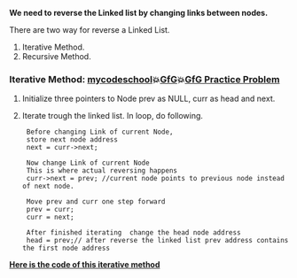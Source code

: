 **We need to reverse the Linked list by changing links between nodes.**   

There are two way for reverse a Linked List.   
1) Iterative Method.   
2) Recursive Method.   

### Iterative Method: [mycodeschool](https://www.youtube.com/watch?v=sYcOK51hl-A&list=PL2_aWCzGMAwI3W_JlcBbtYTwiQSsOTa6P&index=9):boom:[GfG](https://www.geeksforgeeks.org/reverse-a-linked-list/):boom:[GfG Practice Problem](https://practice.geeksforgeeks.org/problems/reverse-a-linked-list/1)   
1) Initialize three pointers to Node prev as NULL, curr as head and next.  
2) Iterate trough the linked list. In loop, do following.

        Before changing Link of current Node,  
        store next node address  
        next = curr->next;   

        Now change Link of current Node  
        This is where actual reversing happens
        curr->next = prev; //current node points to previous node instead of next node.  

        Move prev and curr one step forward  
        prev = curr;      
        curr = next;    
        
        After finished iterating  change the head node address    
        head = prev;// after reverse the linked list prev address contains the first node address     
**[Here is the code of this iterative method](https://github.com/Durjoy001/Data-Structure-and-Algorithms/blob/master/Linked%20List/Singly%20Linked%20List/Reverse%20a%20Linked%20List/Reverse%20a%20linked%20list%20-%20Iterative%20method.cpp)**  
